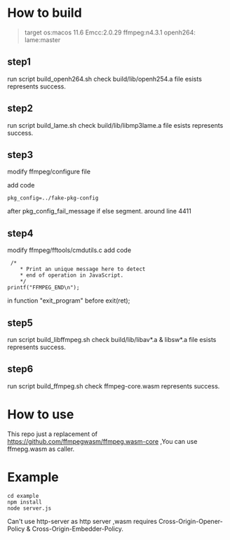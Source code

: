 # How to build
> target os:macos 11.6
> Emcc:2.0.29
> ffmpeg:n4.3.1
> openh264:
> lame:master
## step1
run script build_openh264.sh
check build/lib/openh254.a file esists represents success.

## step2
run script build_lame.sh
check build/lib/libmp3lame.a file esists represents success.

## step3
modify ffmpeg/configure file

add code 
```
pkg_config=../fake-pkg-config
```
after pkg_config_fail_message if else segment. around line 4411

## step4
modify ffmpeg/fftools/cmdutils.c
add code
```
 /*
    * Print an unique message here to detect
    * end of operation in JavaScript.
    */
printf("FFMPEG_END\n");
```

in function "exit_program" before exit(ret);

## step5
run script build_libffmpeg.sh
check build/lib/libav*.a & libsw*.a file esists represents success.

## step6
run script build_ffmpeg.sh
check ffmpeg-core.wasm represents success.

# How to use

This repo just a replacement of https://github.com/ffmpegwasm/ffmpeg.wasm-core ,You can use ffmepg.wasm as caller. 

# Example
```
cd example 
npm install
node server.js
```

Can't use http-server as http server ,wasm requires Cross-Origin-Opener-Policy & Cross-Origin-Embedder-Policy.
